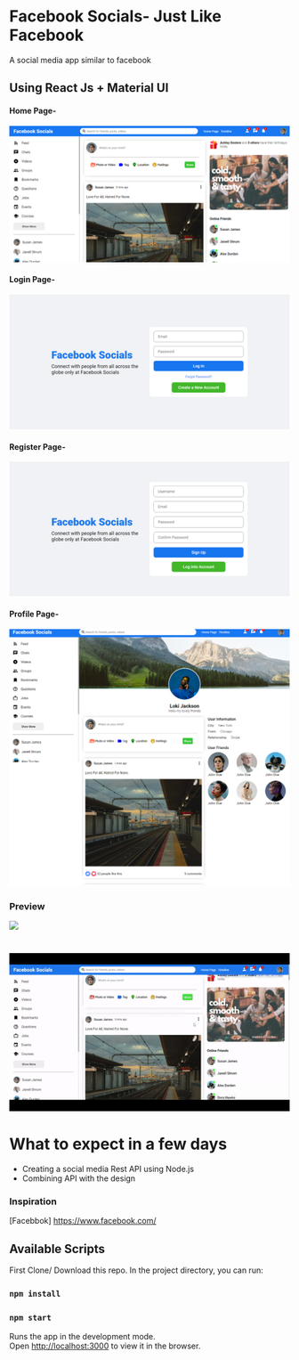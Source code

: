 # Facebook Socials- Just Like Facebook

A social media app similar to facebook

## Using React Js + Material UI

<h4>
Home Page-
</h4>
<img src="https://github.com/kritika243/like-facebook/blob/main/public/screenshots/home-page.png" />

<h4>
Login Page-
</h4>
<img src="https://github.com/kritika243/like-facebook/blob/main/public/screenshots/login-page.png"  />

<h4>
Register Page-
</h4>
<img src="https://github.com/kritika243/like-facebook/blob/main/public/screenshots/register-page.png" />

<h4>
Profile Page-
</h4>
<img src="https://github.com/kritika243/like-facebook/blob/main/public/screenshots/profile-page.png"  />

### Preview

![](https://github.com/kritika243/like-facebook/blob/main/public/screenshots/home-page-in-action.gif)

#

![](https://github.com/kritika243/like-facebook/blob/main/public/screenshots/like-unlike.gif)

# What to expect in a few days

- Creating a social media Rest API using Node.js
- Combining API with the design

### Inspiration

[Facebbok] https://www.facebook.com/

## Available Scripts

First Clone/ Download this repo. In the project directory, you can run:

### `npm install`

### `npm start`

Runs the app in the development mode.\
Open [http://localhost:3000](http://localhost:3000) to view it in the browser.
